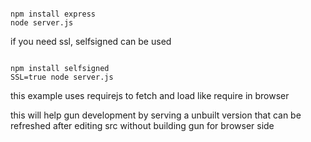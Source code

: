 ```

npm install express
node server.js

```



if you need ssl,  selfsigned can be used
```

npm install selfsigned
SSL=true node server.js

```


this example uses requirejs to fetch and load like require in browser

this will help gun development by serving a unbuilt version that can be 
refreshed after editing src without building gun for browser side

